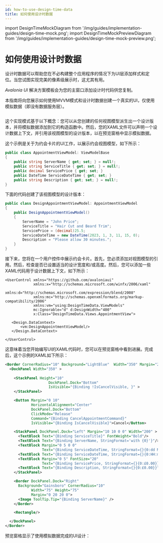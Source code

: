 ```yaml
---
id: how-to-use-design-time-data
title: 如何使用设计时数据
---
```


import DesignTimeMockDiagram from '/img/guides/implementation-guides/design-time-mock.png';
import DesignTimeMockPreviewDiagram from '/img/guides/implementation-guides/design-time-mock-preview.png';

# 如何使用设计时数据

设计时数据可以帮助您在不必构建整个应用程序的情况下为UI层添加样式和定位。当您试图实现完美的像素级展示时，这尤其有用。

_Avalonia UI_ 解决方案模板会为您的主窗口添加设计时代码供您复制。

本指南将向您展示如何使用MVVM模式和设计时数据创建一个真实的UI，仅使用模拟数据（即没有数据服务层）。

<img src={DesignTimeMockDiagram} alt=""/>

这个实现模式基于以下概念：您可以从您创建的任何视图模型派生出一个设计版本，并将模拟数据添加到它的构造函数中。然后，您的XAML文件可以声明一个设计数据上下文，并引用该视图模型的设计版本，以在预览窗格中显示模拟数据。

这个示例是关于为约会卡片的UI工作，以展示约会视图模型，如下所示：

```csharp
public class AppointmentViewModel: ViewModelBase
{
    public string ServerName { get; set; } = null!;
    public string ServiceTitle { get; set; } = null!;    
    public decimal ServicePrice { get; set; }
    public DateTime ServiceDateTime { get; set; }
    public string Description { get; set; } = null!;   
}
```

下面的代码创建了该视图模型的设计版本：

```csharp
public class DesignAppointmentViewModel: AppointmentViewModel
{
    public DesignAppointmentViewModel()
    {
        ServerName = "John Price";
        ServiceTitle = "Hair Cut and Beard Trim";
        ServicePrice = (decimal)25.5;
        ServiceDateTime = new DateTime(2023, 1, 3, 11, 15, 0);
        Description = "Please allow 30 minutes.";
    }
}
```

接下来，您将在一个用户控件中展示约会卡片。首先，您必须添加对视图模型的引用。然后，检查是否已设置适当的设计宽度和/或高度。然后，您可以添加一些XAML代码用于设计数据上下文，如下所示：

```
<UserControl xmlns="https://github.com/avaloniaui"
             xmlns:x="http://schemas.microsoft.com/winfx/2006/xaml"
             xmlns:d="http://schemas.microsoft.com/expression/blend/2008"
             xmlns:mc="http://schemas.openxmlformats.org/markup-compatibility/2006"
             xmlns:vm="using:DesignTimeData.ViewModels"
             mc:Ignorable="d" d:DesignWidth="400" 
             x:Class="DesignTimeData.Views.AppointmentView">
   
   <Design.DataContext>    
       <vm:DesignAppointmentViewModel/>
   </Design.DataContext>

</UserControl>
```

这意味着当您开始编写UI的XAML代码时，您可以在预览窗格中看到进展。完成后，这个示例的XAML如下所示：

```xml
<Border CornerRadius="10" Background="LightBlue"  Width="350" Margin="20">
  <DockPanel Width="350" >
      
    <StackPanel Height="10"
                    DockPanel.Dock="Bottom"
                    IsVisible="{Binding !IsCancelVisible, }" >
    </StackPanel>

    <Button Margin="0 10"
            HorizontalAlignment="Center"
            DockPanel.Dock="Bottom"
            ClickMode="Release"
            Command="{Binding CancelAppointmentCommand}"
            IsVisible="{Binding IsCancelVisible}">Cancel</Button>

    <StackPanel DockPanel.Dock="Left" Margin="10 10 0 0" Width="200" >
      <TextBlock Text="{Binding ServiceTitle}" FontWeight="Bold"/>
      <TextBlock Text="{Binding ServerName, StringFormat='with {0}'}"/>
      <TextBlock Margin="0 5 0 0" 
                 Text="{Binding ServiceDateTime, StringFormat={}{0:dd MMM yyyy}}"/>
      <TextBlock Text="{Binding ServiceDateTime, StringFormat={}{0:HH:mm}}"/>
      <TextBlock Margin="0 5" FontSize="20" 
                 Text="{Binding ServicePrice, StringFormat={}{0:£0.00}}"/>
      <TextBlock Text="{Binding Description, StringFormat={}{0:£0.00}}"/>
    </StackPanel>

    <Border DockPanel.Dock="Right"
      Background="Gainsboro" CornerRadius="10"
            Width="75" Height="75"
            Margin="0 20 20 0">
      <Image ToolTip.Tip="{Binding ServerName}" />
    </Border>

    <Rectangle/>

  </DockPanel>
</Border>
```

预览窗格显示了使用模拟数据完成的UI设计：

<img src={DesignTimeMockPreviewDiagram} alt=""/>
